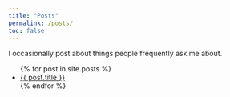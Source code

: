 ```yaml
---
title: "Posts"
permalink: /posts/
toc: false
---
```


I occasionally post about things people frequently ask me about.

<ul>
  {% for post in site.posts %}
    <li>
      <a href="{{ post.url }}">{{ post.title }}</a>
    </li>
  {% endfor %}
</ul>